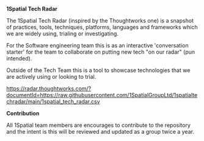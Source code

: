 **1Spatial Tech Radar**

The 1Spatial Tech Radar (inspired by the Thoughtworks one) is a snapshot of practices, tools, techniques, platforms, languages and frameworks which we are widely using, trialing or investigating. 

For the Software engineering team this is as an interactive 'conversation starter' for the team to collaborate on putting new tech "on our radar" (pun intended). 

Outside of the Tech Team this is a tool to showcase technologies that we are actively using or looking to trial.

https://radar.thoughtworks.com/?documentId=https://raw.githubusercontent.com/1SpatialGroupLtd/1spatialtechradar/main/1spatial_tech_radar.csv 

**Contribution**

All 1Spatial team members are encourages to contribute to the repository and the intent is this will be reviewed and updated as a group twice a year. 







